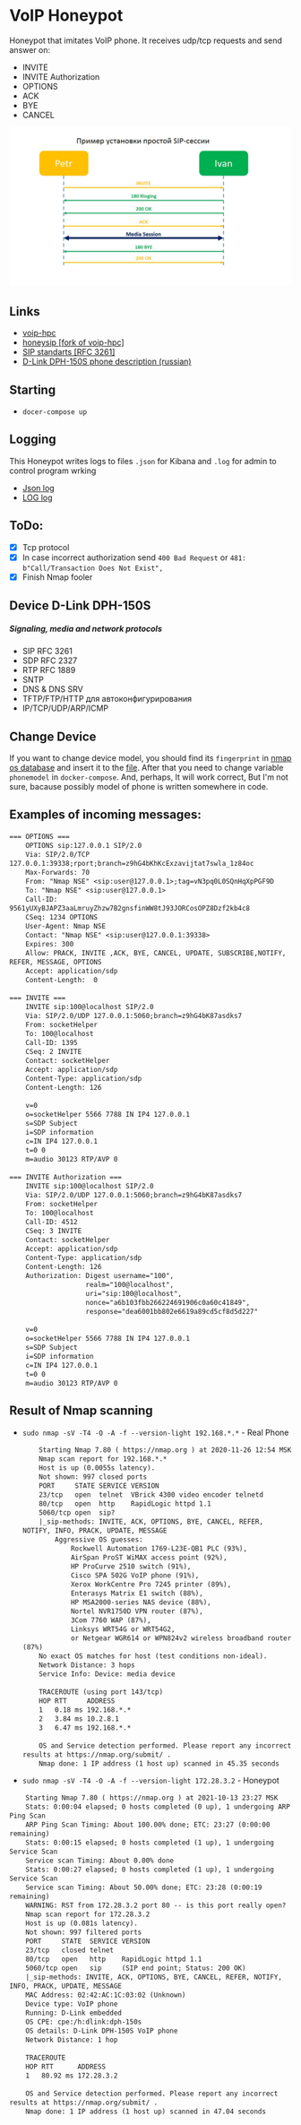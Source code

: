 # VoIP Honeypot

Honeypot that imitates VoIP phone. It receives udp/tcp requests and send answer on:
- INVITE
- INVITE Authorization
- OPTIONS
- ACK
- BYE
- CANCEL

![](doc/pic.jpg)


## Links
- [voip-hpc](https://github.com/tobiw/voip-hpc)
- [honeysip [fork of voip-hpc]](https://github.com/mushorg/honeysip)
- [SIP standarts [RFC 3261]](https://tools.ietf.org/html/rfc3261)
- [D-Link DPH-150S phone description (russian)](https://www.dlink.ru/ru/products/8/2189.html)

## Starting
- `docer-compose up`

## Logging
This Honeypot writes logs to files `.json` for Kibana and `.log` for admin to control program wrking
- [Json log](example_log.json)
- [LOG log](example_log.log)

## ToDo:
- [x] Tcp protocol
- [x] In case incorrect authorization send `400 Bad Request` or `481: b"Call/Transaction Does Not Exist",`
- [x] Finish Nmap fooler

## Device D-Link DPH-150S
##### Signaling, media and network protocols
- SIP RFC 3261
- SDP RFC 2327
- RTP RFC 1889
- SNTP
- DNS & DNS SRV
- TFTP/FTP/HTTP для автоконфигурирования
- IP/TCP/UDP/ARP/ICMP

## Change Device
If you want to change device model, you should find its `fingerprint` in [nmap os database](https://svn.nmap.org/nmap/nmap-os-db) and insert it to the [file](OSfooler/osfooler_ng/dep/nmap-os-db). After that you need to change variable `phonemodel` in `docker-compose`. And, perhaps, It will work correct, But I'm not sure, bacause possibly model of phone is written somewhere in code.

## Examples of incoming messages:
```
=== OPTIONS ===
    OPTIONS sip:127.0.0.1 SIP/2.0
    Via: SIP/2.0/TCP 127.0.0.1:39338;rport;branch=z9hG4bKhKcExzavijtat7swla_1z84oc
    Max-Forwards: 70
    From: "Nmap NSE" <sip:user@127.0.0.1>;tag=vN3pq0L0SQnHqXpPGF9D
    To: "Nmap NSE" <sip:user@127.0.0.1>
    Call-ID: 9561yUXyBJAPZ3aaLmruyZhzw7B2gnsfinWW8tJ93JORCosOPZ8Dzf2kb4c8
    CSeq: 1234 OPTIONS
    User-Agent: Nmap NSE
    Contact: "Nmap NSE" <sip:user@127.0.0.1:39338>
    Expires: 300
    Allow: PRACK, INVITE ,ACK, BYE, CANCEL, UPDATE, SUBSCRIBE,NOTIFY, REFER, MESSAGE, OPTIONS
    Accept: application/sdp
    Content-Length:  0

=== INVITE ===
    INVITE sip:100@localhost SIP/2.0
    Via: SIP/2.0/UDP 127.0.0.1:5060;branch=z9hG4bK87asdks7
    From: socketHelper
    To: 100@localhost
    Call-ID: 1395
    CSeq: 2 INVITE
    Contact: socketHelper
    Accept: application/sdp
    Content-Type: application/sdp
    Content-Length: 126

    v=0
    o=socketHelper 5566 7788 IN IP4 127.0.0.1
    s=SDP Subject
    i=SDP information
    c=IN IP4 127.0.0.1
    t=0 0
    m=audio 30123 RTP/AVP 0

=== INVITE Authorization ===
    INVITE sip:100@localhost SIP/2.0
    Via: SIP/2.0/UDP 127.0.0.1:5060;branch=z9hG4bK87asdks7
    From: socketHelper
    To: 100@localhost
    Call-ID: 4512
    CSeq: 3 INVITE
    Contact: socketHelper
    Accept: application/sdp
    Content-Type: application/sdp
    Content-Length: 126
    Authorization: Digest username="100",
                   realm="100@localhost",
                   uri="sip:100@localhost",
                   nonce="a6b103fbb266224691906c0a60c41849",
                   response="dea6001bb802e6619a89cd5cf8d5d227"

    v=0
    o=socketHelper 5566 7788 IN IP4 127.0.0.1
    s=SDP Subject
    i=SDP information
    c=IN IP4 127.0.0.1
    t=0 0
    m=audio 30123 RTP/AVP 0
```

## Result of Nmap scanning
- `sudo nmap -sV -T4 -O -A -f --version-light 192.168.*.*` - Real Phone
    ```
        Starting Nmap 7.80 ( https://nmap.org ) at 2020-11-26 12:54 MSK
        Nmap scan report for 192.168.*.*
        Host is up (0.0055s latency).
        Not shown: 997 closed ports
        PORT     STATE SERVICE VERSION
        23/tcp   open  telnet  VBrick 4300 video encoder telnetd
        80/tcp   open  http    RapidLogic httpd 1.1
        5060/tcp open  sip?
        |_sip-methods: INVITE, ACK, OPTIONS, BYE, CANCEL, REFER, NOTIFY, INFO, PRACK, UPDATE, MESSAGE
            Aggressive OS guesses: 
                Rockwell Automation 1769-L23E-QB1 PLC (93%),
                AirSpan ProST WiMAX access point (92%),
                HP ProCurve 2510 switch (91%),
                Cisco SPA 502G VoIP phone (91%),
                Xerox WorkCentre Pro 7245 printer (89%),
                Enterasys Matrix E1 switch (88%),
                HP MSA2000-series NAS device (88%),
                Nortel NVR1750D VPN router (87%),
                3Com 7760 WAP (87%),
                Linksys WRT54G or WRT54G2,
                or Netgear WGR614 or WPN824v2 wireless broadband router (87%)
        No exact OS matches for host (test conditions non-ideal).
        Network Distance: 3 hops
        Service Info: Device: media device

        TRACEROUTE (using port 143/tcp)
        HOP RTT     ADDRESS
        1   0.18 ms 192.168.*.*
        2   3.84 ms 10.2.8.1
        3   6.47 ms 192.168.*.*

        OS and Service detection performed. Please report any incorrect results at https://nmap.org/submit/ .
        Nmap done: 1 IP address (1 host up) scanned in 45.35 seconds
    ```
- `sudo nmap -sV -T4 -O -A -f --version-light 172.28.3.2` - Honeypot
```
    Starting Nmap 7.80 ( https://nmap.org ) at 2021-10-13 23:27 MSK
    Stats: 0:00:04 elapsed; 0 hosts completed (0 up), 1 undergoing ARP Ping Scan
    ARP Ping Scan Timing: About 100.00% done; ETC: 23:27 (0:00:00 remaining)
    Stats: 0:00:15 elapsed; 0 hosts completed (1 up), 1 undergoing Service Scan
    Service scan Timing: About 0.00% done
    Stats: 0:00:27 elapsed; 0 hosts completed (1 up), 1 undergoing Service Scan
    Service scan Timing: About 50.00% done; ETC: 23:28 (0:00:19 remaining)
    WARNING: RST from 172.28.3.2 port 80 -- is this port really open?
    Nmap scan report for 172.28.3.2
    Host is up (0.081s latency).
    Not shown: 997 filtered ports
    PORT     STATE  SERVICE VERSION
    23/tcp   closed telnet
    80/tcp   open   http    RapidLogic httpd 1.1
    5060/tcp open   sip     (SIP end point; Status: 200 OK)
    |_sip-methods: INVITE, ACK, OPTIONS, BYE, CANCEL, REFER, NOTIFY, INFO, PRACK, UPDATE, MESSAGE
    MAC Address: 02:42:AC:1C:03:02 (Unknown)
    Device type: VoIP phone
    Running: D-Link embedded
    OS CPE: cpe:/h:dlink:dph-150s
    OS details: D-Link DPH-150S VoIP phone
    Network Distance: 1 hop

    TRACEROUTE
    HOP RTT      ADDRESS
    1   80.92 ms 172.28.3.2

    OS and Service detection performed. Please report any incorrect results at https://nmap.org/submit/ .
    Nmap done: 1 IP address (1 host up) scanned in 47.04 seconds
```
